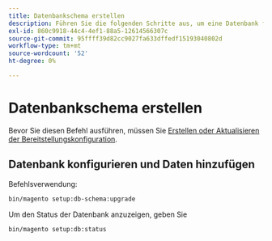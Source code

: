 ```yaml
---
title: Datenbankschema erstellen
description: Führen Sie die folgenden Schritte aus, um eine Datenbank für Ihre Adobe Commerce oder Magento Open Source zu erstellen.
exl-id: 860c9918-44c4-4ef1-88a5-12614566307c
source-git-commit: 95ffff39d82cc9027fa633dffedf15193040802d
workflow-type: tm+mt
source-wordcount: '52'
ht-degree: 0%

---
```


# Datenbankschema erstellen

Bevor Sie diesen Befehl ausführen, müssen Sie [Erstellen oder Aktualisieren der Bereitstellungskonfiguration](deployment.md).

## Datenbank konfigurieren und Daten hinzufügen

Befehlsverwendung:

```bash
bin/magento setup:db-schema:upgrade
```

Um den Status der Datenbank anzuzeigen, geben Sie

```bash
bin/magento setup:db:status
```
